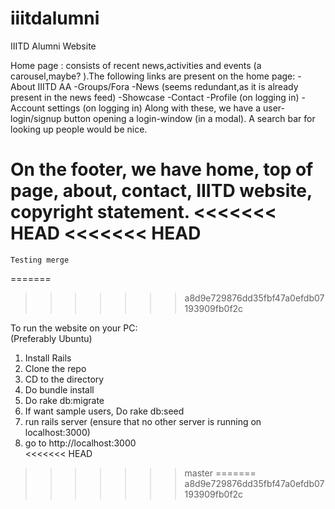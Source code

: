 # iiitdalumni
IIITD Alumni Website

Home page : consists of recent news,activities and events (a carousel,maybe? ).The following links are present on the home page:
-About IIITD AA
-Groups/Fora
-News (seems redundant,as it is already present in the news feed)
-Showcase
-Contact
-Profile (on logging in)
-Account settings (on logging in)
Along with these, we have a user-login/signup button opening a login-window (in a modal). A search bar for looking up people would be nice.

On the footer, we have home, top of page, about, contact, IIITD website, copyright statement.
<<<<<<< HEAD
<<<<<<< HEAD
=======
	Testing merge
=======
>>>>>>> a8d9e729876dd35fbf47a0efdb07193909fb0f2c

To run the website on your PC:<br/>
(Preferably Ubuntu)<br/>
1. Install Rails<br/>
2. Clone the repo<br/>
3. CD to the directory<br/>
4. Do bundle install<br/>
5. Do rake db:migrate<br/>
6. If want sample users, Do rake db:seed<br/>
7. run rails server (ensure that no other server is running on localhost:3000)<br/>
8. go to http://localhost:3000<br/>
<<<<<<< HEAD
>>>>>>> master
=======
>>>>>>> a8d9e729876dd35fbf47a0efdb07193909fb0f2c
